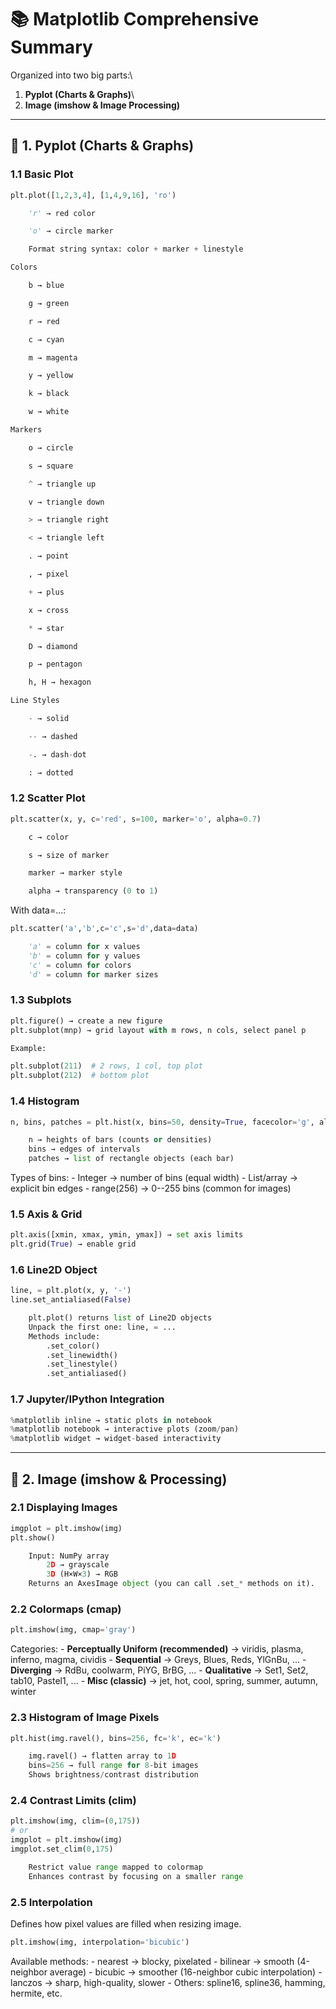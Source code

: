 # 📚 Matplotlib Comprehensive Summary

Organized into two big parts:\
1. **Pyplot (Charts & Graphs)**\
2. **Image (imshow & Image Processing)**

------------------------------------------------------------------------

## 🔹 1. Pyplot (Charts & Graphs)

### 1.1 Basic Plot

``` python
plt.plot([1,2,3,4], [1,4,9,16], 'ro')

    'r' → red color

    'o' → circle marker

    Format string syntax: color + marker + linestyle

Colors

    b → blue

    g → green

    r → red

    c → cyan

    m → magenta

    y → yellow

    k → black

    w → white

Markers

    o → circle

    s → square

    ^ → triangle up

    v → triangle down

    > → triangle right

    < → triangle left

    . → point

    , → pixel

    + → plus

    x → cross

    * → star

    D → diamond

    p → pentagon

    h, H → hexagon

Line Styles

    - → solid

    -- → dashed

    -. → dash-dot

    : → dotted
```

### 1.2 Scatter Plot

``` python
plt.scatter(x, y, c='red', s=100, marker='o', alpha=0.7)

    c → color

    s → size of marker

    marker → marker style

    alpha → transparency (0 to 1)
```

With data=...:

``` python
plt.scatter('a','b',c='c',s='d',data=data)

    'a' = column for x values
    'b' = column for y values
    'c' = column for colors
    'd' = column for marker sizes
```

### 1.3 Subplots

``` python
plt.figure() → create a new figure
plt.subplot(mnp) → grid layout with m rows, n cols, select panel p

Example:

plt.subplot(211)  # 2 rows, 1 col, top plot
plt.subplot(212)  # bottom plot
```

### 1.4 Histogram

``` python
n, bins, patches = plt.hist(x, bins=50, density=True, facecolor='g', alpha=0.75)

    n → heights of bars (counts or densities)
    bins → edges of intervals
    patches → list of rectangle objects (each bar)
```

Types of bins: - Integer → number of bins (equal width) - List/array →
explicit bin edges - range(256) → 0--255 bins (common for images)

### 1.5 Axis & Grid

``` python
plt.axis([xmin, xmax, ymin, ymax]) → set axis limits
plt.grid(True) → enable grid
```

### 1.6 Line2D Object

``` python
line, = plt.plot(x, y, '-')
line.set_antialiased(False)

    plt.plot() returns list of Line2D objects
    Unpack the first one: line, = ...
    Methods include:
        .set_color()
        .set_linewidth()
        .set_linestyle()
        .set_antialiased()
```

### 1.7 Jupyter/IPython Integration

``` python
%matplotlib inline → static plots in notebook
%matplotlib notebook → interactive plots (zoom/pan)
%matplotlib widget → widget-based interactivity
```

------------------------------------------------------------------------

## 🔹 2. Image (imshow & Processing)

### 2.1 Displaying Images

``` python
imgplot = plt.imshow(img)
plt.show()

    Input: NumPy array
        2D → grayscale
        3D (H×W×3) → RGB
    Returns an AxesImage object (you can call .set_* methods on it).
```

### 2.2 Colormaps (cmap)

``` python
plt.imshow(img, cmap='gray')
```

Categories: - **Perceptually Uniform (recommended)** → viridis, plasma,
inferno, magma, cividis - **Sequential** → Greys, Blues, Reds, YlGnBu,
... - **Diverging** → RdBu, coolwarm, PiYG, BrBG, ... - **Qualitative**
→ Set1, Set2, tab10, Pastel1, ... - **Misc (classic)** → jet, hot, cool,
spring, summer, autumn, winter

### 2.3 Histogram of Image Pixels

``` python
plt.hist(img.ravel(), bins=256, fc='k', ec='k')

    img.ravel() → flatten array to 1D
    bins=256 → full range for 8-bit images
    Shows brightness/contrast distribution
```

### 2.4 Contrast Limits (clim)

``` python
plt.imshow(img, clim=(0,175))
# or
imgplot = plt.imshow(img)
imgplot.set_clim(0,175)

    Restrict value range mapped to colormap
    Enhances contrast by focusing on a smaller range
```

### 2.5 Interpolation

Defines how pixel values are filled when resizing image.

``` python
plt.imshow(img, interpolation='bicubic')
```

Available methods: - nearest → blocky, pixelated - bilinear → smooth
(4-neighbor average) - bicubic → smoother (16-neighbor cubic
interpolation) - lanczos → sharp, high-quality, slower - Others:
spline16, spline36, hamming, hermite, etc.
